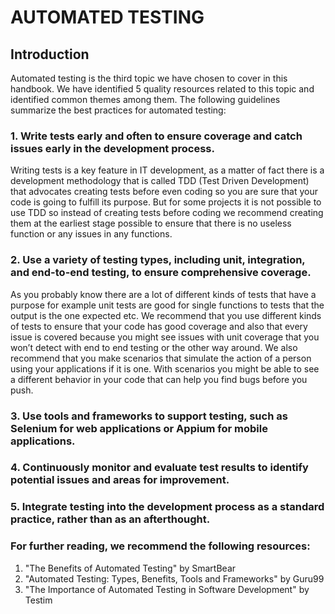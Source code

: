 # AUTOMATED TESTING

## Introduction
Automated testing is the third topic we have chosen to cover in this handbook. We have identified 5 quality resources related to this topic and identified common themes among them. The following guidelines summarize the best practices for automated testing:

### 1. Write tests early and often to ensure coverage and catch issues early in the development process.
   Writing tests is a key feature in IT development, as a matter of fact there is a development methodology that is called TDD (Test Driven Development) that advocates creating tests before even coding so you are sure that your code is going to fulfill its purpose. But for some projects it is not possible to use TDD so instead of creating tests before coding we recommend creating them at the earliest stage possible to ensure that there is no useless function or any issues in any functions. 

### 2. Use a variety of testing types, including unit, integration, and end-to-end testing, to ensure comprehensive coverage.
   As you probably know there are a lot of different kinds of tests that have a purpose for example unit tests are good for single functions to tests that the output is the one expected etc. We recommend that you use different kinds of tests to ensure that your code has good coverage and also that every issue is covered because you might see issues with unit coverage that you won’t detect with end to end testing or the other way around. We also recommend that you make scenarios that simulate the action of a person using your applications if it is one. With scenarios you might be able to see a different behavior in your code that can help you find bugs before you push.
   
### 3. Use tools and frameworks to support testing, such as Selenium for web applications or Appium for mobile applications.

### 4. Continuously monitor and evaluate test results to identify potential issues and areas for improvement.

### 5. Integrate testing into the development process as a standard practice, rather than as an afterthought.

### For further reading, we recommend the following resources:
   1. "The Benefits of Automated Testing" by SmartBear
   2. "Automated Testing: Types, Benefits, Tools and Frameworks" by Guru99
   3. "The Importance of Automated Testing in Software Development" by Testim

